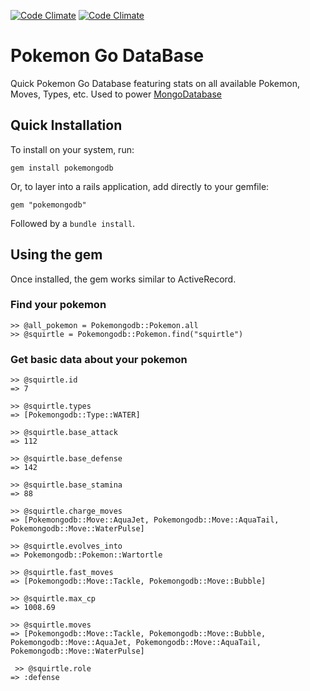 [![Code Climate](https://codeclimate.com/github/teoucsb82/pokemongodb/badges/gpa.svg)](https://codeclimate.com/github/teoucsb82/pokemongodb)
[![Code Climate](https://codeclimate.com/github/teoucsb82/pokemongodb/badges/issue_count.svg)](https://codeclimate.com/github/teoucsb82/pokemongodb)

# Pokemon Go DataBase
Quick Pokemon Go Database featuring stats on all available Pokemon, Moves, Types, etc. Used to power [MongoDatabase](http://mongodatabase.herokuapp.com)

## Quick Installation
To install on your system, run:

```
gem install pokemongodb
```

Or, to layer into a rails application, add directly to your gemfile:

```
gem "pokemongodb"
```

Followed by a `bundle install`.

## Using the gem
Once installed, the gem works similar to ActiveRecord.

### Find your pokemon

```
>> @all_pokemon = Pokemongodb::Pokemon.all
>> @squirtle = Pokemongodb::Pokemon.find("squirtle")
```

### Get basic data about your pokemon

```
>> @squirtle.id
=> 7

>> @squirtle.types
=> [Pokemongodb::Type::WATER]

>> @squirtle.base_attack
=> 112

>> @squirtle.base_defense
=> 142

>> @squirtle.base_stamina
=> 88

>> @squirtle.charge_moves
=> [Pokemongodb::Move::AquaJet, Pokemongodb::Move::AquaTail, Pokemongodb::Move::WaterPulse] 

>> @squirtle.evolves_into
=> Pokemongodb::Pokemon::Wartortle

>> @squirtle.fast_moves
=> [Pokemongodb::Move::Tackle, Pokemongodb::Move::Bubble] 

>> @squirtle.max_cp
=> 1008.69

>> @squirtle.moves
=> [Pokemongodb::Move::Tackle, Pokemongodb::Move::Bubble, Pokemongodb::Move::AquaJet, Pokemongodb::Move::AquaTail, Pokemongodb::Move::WaterPulse] 

 >> @squirtle.role
=> :defense
```